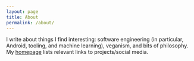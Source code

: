 ```yaml
---
layout: page
title: About
permalink: /about/
---
```


I write about things I find interesting: software engineering (in particular, Android, tooling, and machine learning), veganism, and bits of philosophy. My <a href="http://rkpandey.com/">homepage</a> lists relevant links to projects/social media. 

